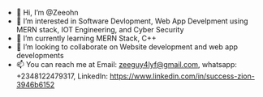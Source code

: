 - 👋 Hi, I’m @Zeeohn
- 👀 I’m interested in Software Devlopment, Web App Develpment using MERN stack, IOT Engineering, and Cyber Security
- 🌱 I’m currently learning MERN Stack, C++
- 💞️ I’m looking to collaborate on Website development and web app developments
- 📫 You can reach me at Email: zeeguy4lyf@gmail.com, whatsapp: +2348122479317, LinkedIn: https://www.linkedin.com/in/success-zion-3946b6152

<!---
Zeeohn/Zeeohn is a ✨ special ✨ repository because its `README.md` (this file) appears on your GitHub profile.
You can click the Preview link to take a look at your changes.
--->
